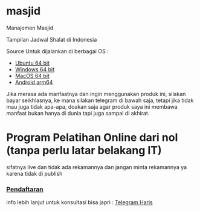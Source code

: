# masjid
Manajemen Masjid

Tampilan Jadwal Shalat di Indonesia

Source Untuk dijalankan di berbagai OS :
- [Ubuntu 64 bit](http://hydserver.my.id/masjid/resources/mentahan/masjid_linux64.zip)
- [Windows 64 bit](http://hydserver.my.id/masjid/resources/mentahan/masjid_windows.zip)
- [MacOS 64 bit](http://hydserver.my.id/masjid/resources/mentahan/masjid_macos64.zip)
- [Android arm64](http://hydserver.my.id/masjid/resources/mentahan/masjid_arm64.zip)

Jika merasa ada manfaatnya dan ingin menggunakan produk ini, silakan bayar seikhlasnya, ke mana silakan telegram di bawah saja,
tetapi jika tidak mau juga tidak apa-apa, doakan saja agar produk saya ini membawa manfaat bukan hanya di dunia tapi juga sampai di akhirat.

# Program Pelatihan Online dari nol (tanpa perlu latar belakang IT)
sifatnya live dan tidak ada rekamannya dan jangan minta rekamannya ya karena tidak di publish
### [Pendaftaran](https://docs.google.com/forms/d/e/1FAIpQLScaVi6XvguTBhnVwwqbHhR3myGz5Vd3BRR8EWlE2fimzhZkqQ/viewform?usp=pp_url)

info lebih lanjut untuk konsultasi bisa japri : [Telegram Haris](https://t.me/hyuniarsa)
